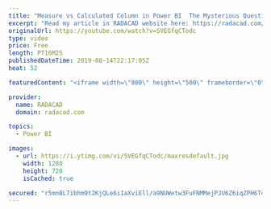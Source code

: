 ```yaml
---
title: "Measure vs Calculated Column in Power BI  The Mysterious Question  Not"
excerpt: "Read my article in RADACAD website here: https://radacad.com/measure-vs-calculated-column-the-mysterious-question-not"
originalUrl: https://youtube.com/watch?v=SVEGfqCTodc
type: video
price: Free
length: PT16M2S
publishedDateTime: 2019-08-14T22:17:05Z
heat: 52

featuredContent: "<iframe width=\"800\" height=\"500\" frameborder=\"0\" src=\"https://www.youtube.com/embed/SVEGfqCTodc\" allow=\"accelerometer; autoplay; encrypted-media; gyroscope; picture-in-picture\" allowfullscreen></iframe>"

provider:
  name: RADACAD
  domain: radacad.com

topics:
  - Power BI

images:
  - url: https://i.ytimg.com/vi/SVEGfqCTodc/maxresdefault.jpg
    width: 1280
    height: 720
    isCached: true

secured: "r5mnBL7ibhm9t2KjQLe6iIaXviEll/a9NUWetw3FuFNMMejPJU6Z6iqZPH6T4DOzZFJydNWTFkus5lDi/9DPVIQp279bDbyLmbD2hUFboA64tB66hduUyT98VMPr7wfgr1i8tOUhpP2y3e/8fOXsHtm7boLt1v4gGoWQj9/mneWha9tuhbICtKTnxDs1dPqFfQSXiJJMYXHYwTm7qAZBLOfTy1cecEDiVzYQdEww6hHo9BaYRVKFL8VQdBxlFB3I1CHt6hiKbtil06mJKaJ1/X89NJJ+scQTJrzRGbwCW7Q5JsU5hjboY3ch9rryHT62t1cR/z4qYRs2iLDwkQ4amuft9A8u6W+wBz4yewhkGoG3D97RlvgBHmFRvdk3GMaDB9CP7kvSjY6hfCh9o/NLGsQkZDez4TXT4lh3hahgR5A=;8AtDg2qQtx1qV/RFf2DPyA=="
---
```


